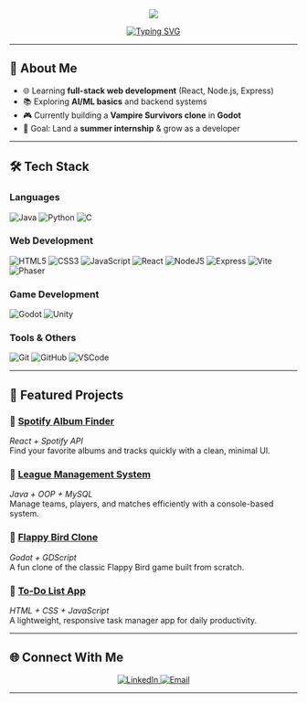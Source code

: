 <!-- Modern Animated Header -->
<p align="center">
  <img src="https://capsule-render.vercel.app/api?type=waving&color=0A66C2&height=180&section=header&text=Raahim%20Asad&fontSize=50&fontColor=FFFFFF&animation=fadeIn&fontAlignY=35"/>
</p>

<!-- Typing Animation -->
<p align="center">
  <a href="https://github.com/raahim152">
    <img src="https://readme-typing-svg.herokuapp.com?font=Fira+Code&size=26&pause=1000&color=0A66C2&center=true&vCenter=true&width=700&lines=Web+Developer;Game+Developer;Software+Engineer+in+Making" alt="Typing SVG" />
  </a>
</p>

---

## 👋 **About Me**
- 🌐 Learning **full-stack web development** (React, Node.js, Express)
- 📚 Exploring **AI/ML basics** and backend systems
- 🎮 Currently building a **Vampire Survivors clone** in **Godot**
- 🎯 Goal: Land a **summer internship** & grow as a developer

---

## 🛠️ **Tech Stack**

### **Languages**
![Java](https://img.shields.io/badge/Java-%23f89820?style=for-the-badge&logo=oracle&logoColor=white)
![Python](https://img.shields.io/badge/Python-%233776AB?style=for-the-badge&logo=python&logoColor=white)
![C](https://img.shields.io/badge/C-%23A8B9CC?style=for-the-badge&logo=c&logoColor=black)

### **Web Development**
![HTML5](https://img.shields.io/badge/HTML5-%23E34F26?style=for-the-badge&logo=html5&logoColor=white)
![CSS3](https://img.shields.io/badge/CSS3-%231572B6?style=for-the-badge&logo=css3&logoColor=white)
![JavaScript](https://img.shields.io/badge/JavaScript-%23F7DF1E?style=for-the-badge&logo=javascript&logoColor=black)
![React](https://img.shields.io/badge/React-%2320232A?style=for-the-badge&logo=react&logoColor=61DAFB)
![NodeJS](https://img.shields.io/badge/Node.js-%23339933?style=for-the-badge&logo=node.js&logoColor=white)
![Express](https://img.shields.io/badge/Express-%23000000?style=for-the-badge&logo=express&logoColor=white)
![Vite](https://img.shields.io/badge/Vite-%23646CFF?style=for-the-badge&logo=vite&logoColor=white)
![Phaser](https://img.shields.io/badge/Phaser-%23002855?style=for-the-badge&logo=phaser&logoColor=white)

### **Game Development**
![Godot](https://img.shields.io/badge/Godot-%23478CBF?style=for-the-badge&logo=godot-engine&logoColor=white)
![Unity](https://img.shields.io/badge/Unity-%23000000?style=for-the-badge&logo=unity&logoColor=white)

### **Tools & Others**
![Git](https://img.shields.io/badge/Git-%23F05032?style=for-the-badge&logo=git&logoColor=white)
![GitHub](https://img.shields.io/badge/GitHub-%23181717?style=for-the-badge&logo=github&logoColor=white)
![VSCode](https://img.shields.io/badge/VSCode-%23007ACC?style=for-the-badge&logo=visual-studio-code&logoColor=white)

---

## 📌 **Featured Projects**

### 🔹 [Spotify Album Finder](https://github.com/raahim152/Spotify-Album-Finder)
*React + Spotify API*  
Find your favorite albums and tracks quickly with a clean, minimal UI.

### 🔹 [League Management System](https://github.com/raahim152/League-Management-System)
*Java + OOP + MySQL*  
Manage teams, players, and matches efficiently with a console-based system.

### 🔹 [Flappy Bird Clone](https://github.com/raahim152/FlappyBirdClone)
*Godot + GDScript*  
A fun clone of the classic Flappy Bird game built from scratch.

### 🔹 [To-Do List App](https://github.com/raahim152/ToDoList)
*HTML + CSS + JavaScript*  
A lightweight, responsive task manager app for daily productivity.

---

## 🌐 **Connect With Me**

<p align="center">
  <a href="https://www.linkedin.com/in/raahim-asad/" target="_blank">
    <img src="https://img.shields.io/badge/LinkedIn-0A66C2?style=for-the-badge&logo=linkedin&logoColor=white" alt="LinkedIn"/>
  </a>
  <a href="mailto:raahim.asad@example.com">
    <img src="https://img.shields.io/badge/Email-D14836?style=for-the-badge&logo=gmail&logoColor=white" alt="Email"/>
  </a>
</p>

---
